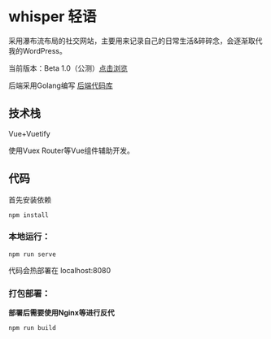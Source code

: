 # whisper  轻语

采用瀑布流布局的社交网站，主要用来记录自己的日常生活&碎碎念，会逐渐取代我的WordPress。

当前版本：Beta 1.0（公测）[点击浏览](https://whisper.ri-co.cn)

后端采用Golang编写 [后端代码库](https://github.com/Sirlanri/whisper-back)

## 技术栈

Vue+Vuetify

使用Vuex Router等Vue组件辅助开发。

## 代码

首先安装依赖

```
npm install 
```

### 本地运行：

```
npm run serve
```

代码会热部署在 localhost:8080

### 打包部署：

**部署后需要使用Nginx等进行反代**

```
npm run build
```

